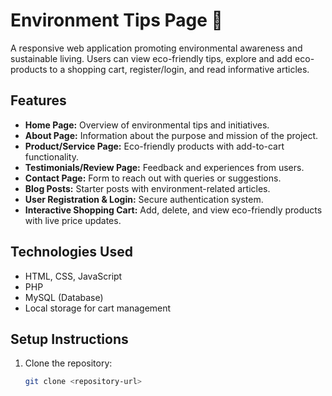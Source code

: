 # Environment Tips Page 🌱

A responsive web application promoting environmental awareness and sustainable living. Users can view eco-friendly tips, explore and add eco-products to a shopping cart, register/login, and read informative articles.

## Features
- **Home Page:** Overview of environmental tips and initiatives.
- **About Page:** Information about the purpose and mission of the project.
- **Product/Service Page:** Eco-friendly products with add-to-cart functionality.
- **Testimonials/Review Page:** Feedback and experiences from users.
- **Contact Page:** Form to reach out with queries or suggestions.
- **Blog Posts:** Starter posts with environment-related articles.
- **User Registration & Login:** Secure authentication system.
- **Interactive Shopping Cart:** Add, delete, and view eco-friendly products with live price updates.

## Technologies Used
- HTML, CSS, JavaScript
- PHP
- MySQL (Database)
- Local storage for cart management

## Setup Instructions
1. Clone the repository:
   ```bash
   git clone <repository-url>

